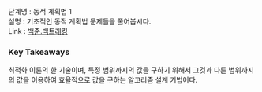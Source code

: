 단계명 : 동적 계획법 1    
설명 : 기초적인 동적 계획법 문제들을 풀어봅시다.      
Link : [백준.백트래킹](https://www.acmicpc.net/step/16)  

### Key Takeaways  
최적화 이론의 한 기술이며, 특정 범위까지의 값을 구하기 위해서 그것과 다른 범위까지의 값을 이용하여 효율적으로 값을 구하는 알고리즘 설계 기법이다.  
